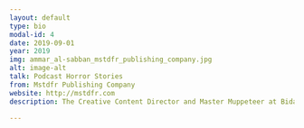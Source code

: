 ```yaml
---
layout: default
type: bio
modal-id: 4 
date: 2019-09-01
year: 2019
img: ammar_al-sabban_mstdfr_publishing_company.jpg
alt: image-alt
talk: Podcast Horror Stories
from: Mstdfr Publishing Company
website: http://mstdfr.com 
description: The Creative Content Director and Master Muppeteer at Bidaya Media the producers of Iftah Ya Simsim (Arabic Sesame Street) in the UAE, Also one of the company’s head writers and directors developing new shows and projects. Co-Founded the MSTDFR Podcast Network as well as 31 Workshop an edutainment content company and producer of The Afroott Puppet Show. 

---
```


